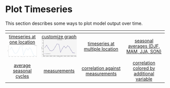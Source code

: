 
# Plot Timeseries

This section describes some ways to plot model output over time.

| <!-- -->| <!-- --> | <!-- --> |  <!-- --> |
|:-------------:|:-------------:|:-------------:|:-------------:|
| [timeseries at one location <br> <img src="jupyter_notebook_examples/timeseries/plot_timeseries_basic_files/plot_timeseries_basic_13_0.png" width="180px">](jupyter_notebook_examples/timeseries/plot_timeseries_basic.md) | [customize graph <br> <img src="jupyter_notebook_examples/timeseries/plot_timeseries_customize_files/plot_timeseries_customize_13_0.png" width="160px">](jupyter_notebook_examples/timeseries/plot_timeseries_customize.md) | [timeseries at multiple location]() | [seasonal averages (DJF, MAM, JJA, SON)]() |
| [average seasonal cycles]()  | [measurements]() | [correlation against measurements]() | [correlation colored by additional variable]() | 
